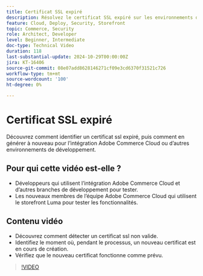 ```yaml
---
title: Certificat SSL expiré
description: Résolvez le certificat SSL expiré sur les environnements d’intégration Adobe Commerce Cloud.
feature: Cloud, Deploy, Security, Storefront
topic: Commerce, Security
role: Architect, Developer
level: Beginner, Intermediate
doc-type: Technical Video
duration: 118
last-substantial-update: 2024-10-29T00:00:00Z
jira: KT-16406
source-git-commit: 08e07add8628146271cf09e3cd6370f31521c726
workflow-type: tm+mt
source-wordcount: '100'
ht-degree: 0%

---
```



# Certificat SSL expiré

Découvrez comment identifier un certificat ssl expiré, puis comment en générer à nouveau pour l’intégration Adobe Commerce Cloud ou d’autres environnements de développement.

## Pour qui cette vidéo est-elle ?

- Développeurs qui utilisent l’intégration Adobe Commerce Cloud et d’autres branches de développement pour tester.
- Les nouveaux membres de l’équipe Adobe Commerce Cloud qui utilisent le storefront Luma pour tester les fonctionnalités.

## Contenu vidéo

- Découvrez comment détecter un certificat ssl non valide.
- Identifiez le moment où, pendant le processus, un nouveau certificat est en cours de création.
- Vérifiez que le nouveau certificat fonctionne comme prévu. &#x200B;

>[!VIDEO](https://video.tv.adobe.com/v/3439750?learn=on&captions=fre_fr)

